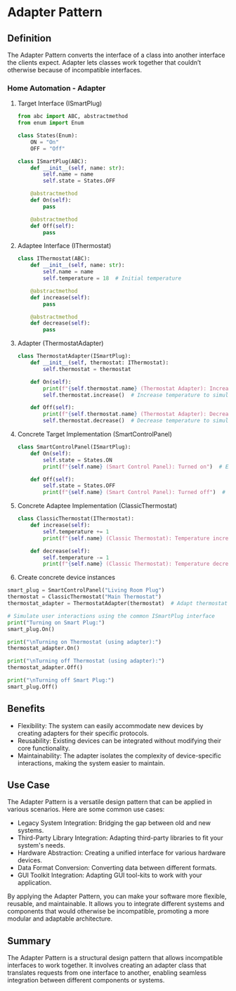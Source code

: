 # Adapter Pattern

## Definition

The Adapter Pattern converts the interface of a class into another interface the clients expect. Adapter lets classes work together that couldn’t otherwise because of incompatible interfaces.

### Home Automation - Adapter

1. Target Interface (ISmartPlug)

   ```python
   from abc import ABC, abstractmethod
   from enum import Enum

   class States(Enum):
       ON = "On"
       OFF = "Off"

   class ISmartPlug(ABC):
       def __init__(self, name: str):
           self.name = name
           self.state = States.OFF

       @abstractmethod
       def On(self):
           pass

       @abstractmethod
       def Off(self):
           pass
   ```

2. Adaptee Interface (IThermostat)

   ```python
   class IThermostat(ABC):
       def __init__(self, name: str):
           self.name = name
           self.temperature = 18  # Initial temperature

       @abstractmethod
       def increase(self):
           pass

       @abstractmethod
       def decrease(self):
           pass
   ```

3. Adapter (ThermostatAdapter)

   ```python
   class ThermostatAdapter(ISmartPlug):
       def __init__(self, thermostat: IThermostat):
           self.thermostat = thermostat

       def On(self):
           print(f"{self.thermostat.name} (Thermostat Adapter): Increasing temperature")
           self.thermostat.increase()  # Increase temperature to simulate "On"

       def Off(self):
           print(f"{self.thermostat.name} (Thermostat Adapter): Decreasing temperature")
           self.thermostat.decrease()  # Decrease temperature to simulate "Off"
   ```

4. Concrete Target Implementation (SmartControlPanel)

   ```python
   class SmartControlPanel(ISmartPlug):
       def On(self):
           self.state = States.ON
           print(f"{self.name} (Smart Control Panel): Turned on")  # Explicit on action

       def Off(self):
           self.state = States.OFF
           print(f"{self.name} (Smart Control Panel): Turned off")  # Explicit off action
   ```

5. Concrete Adaptee Implementation (ClassicThermostat)

   ```python
   class ClassicThermostat(IThermostat):
       def increase(self):
           self.temperature += 1
           print(f"{self.name} (Classic Thermostat): Temperature increased to {self.temperature}")

       def decrease(self):
           self.temperature -= 1
           print(f"{self.name} (Classic Thermostat): Temperature decreased to {self.temperature}")
   ```

6. Create concrete device instances

```python
smart_plug = SmartControlPanel("Living Room Plug")
thermostat = ClassicThermostat("Main Thermostat")
thermostat_adapter = ThermostatAdapter(thermostat)  # Adapt thermostat to smart plug interface

# Simulate user interactions using the common ISmartPlug interface
print("Turning on Smart Plug:")
smart_plug.On()

print("\nTurning on Thermostat (using adapter):")
thermostat_adapter.On()

print("\nTurning off Thermostat (using adapter):")
thermostat_adapter.Off()

print("\nTurning off Smart Plug:")
smart_plug.Off()
```

## Benefits

- Flexibility: The system can easily accommodate new devices by creating adapters for their specific protocols.
- Reusability: Existing devices can be integrated without modifying their core functionality.
- Maintainability: The adapter isolates the complexity of device-specific interactions, making the system easier to maintain.

## Use Case

The Adapter Pattern is a versatile design pattern that can be applied in various scenarios. Here are some common use cases:

- Legacy System Integration: Bridging the gap between old and new systems.
- Third-Party Library Integration: Adapting third-party libraries to fit your system's needs.
- Hardware Abstraction: Creating a unified interface for various hardware devices.
- Data Format Conversion: Converting data between different formats.
- GUI Toolkit Integration: Adapting GUI tool-kits to work with your application.

By applying the Adapter Pattern, you can make your software more flexible, reusable, and maintainable. It allows you to integrate different systems and components that would otherwise be incompatible, promoting a more modular and adaptable architecture.

## Summary

The Adapter Pattern is a structural design pattern that allows incompatible interfaces to work together. It involves creating an adapter class that translates requests from one interface to another, enabling seamless integration between different components or systems.
